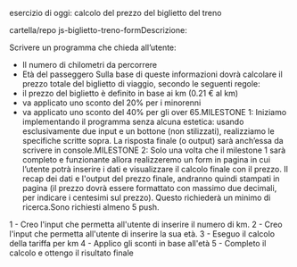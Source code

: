 esercizio di oggi: calcolo del prezzo del biglietto del treno

cartella/repo js-biglietto-treno-formDescrizione:

Scrivere un programma che chieda all’utente:
- Il numero di chilometri da percorrere
- Età del passeggero
Sulla base di queste informazioni dovrà calcolare il prezzo totale del biglietto di viaggio, secondo le seguenti regole:
- il prezzo del biglietto è definito in base ai km (0.21 € al km)
- va applicato uno sconto del 20% per i minorenni
- va applicato uno sconto del 40% per gli over 65.MILESTONE 1:
Iniziamo implementando il programma senza alcuna estetica: usando esclusivamente due input e un bottone (non stilizzati), realizziamo le specifiche scritte sopra. La risposta finale (o output) sarà anch’essa da scrivere in console.MILESTONE 2:
Solo una volta che il milestone 1 sarà completo e funzionante allora realizzeremo un form in pagina in cui l’utente potrà inserire i dati e visualizzare il calcolo finale con il prezzo.
Il recap dei dati e l'output del prezzo finale, andranno quindi stampati in pagina (il prezzo dovrà essere formattato con massimo due decimali, per indicare i centesimi sul prezzo). Questo richiederà un minimo di ricerca.Sono richiesti almeno 5 push.


1 - Creo l'input che permetta all'utente di inserire il numero di km.
2 - Creo l'input che permetta all'utente di inserire la sua età.
3 - Eseguo il calcolo della tariffa per km 
4 - Applico gli sconti in base all'età
5 - Completo il calcolo e ottengo il risultato finale